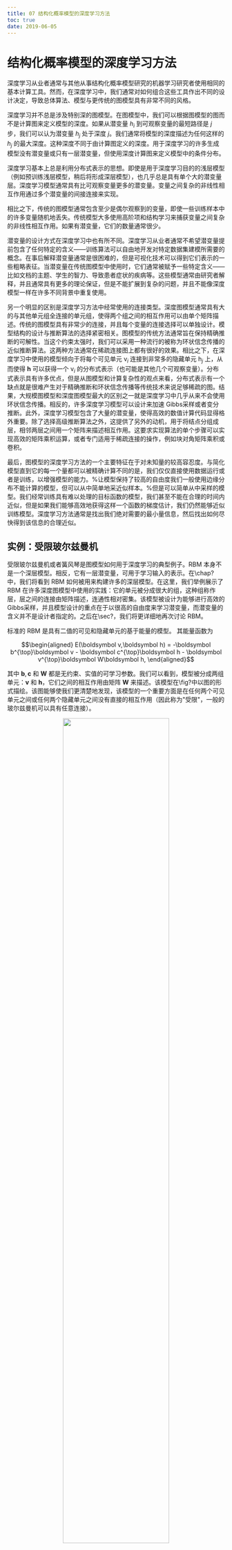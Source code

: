 ```yaml
---
title: 07 结构化概率模型的深度学习方法
toc: true
date: 2019-06-05
---
```



# 结构化概率模型的深度学习方法



<!-- %深度学习实践者通常使用与从事结构化概率模型研究的其它机器学习研究者相同的基本计算工具。 -->深度学习从业者通常与其他从事结构化概率模型研究的机器学习研究者使用相同的基本计算工具。然而，在深度学习中，我们通常对如何组合这些工具作出不同的设计决定，导致总体算法、模型与更传统的图模型具有非常不同的风格。



深度学习并不总是涉及特别深的图模型。在图模型中，我们可以根据图模型的图而不是计算图来定义模型的深度。如果从潜变量 $h_i$ 到可观察变量的最短路径是 $j$ 步，我们可以认为潜变量 $h_j$ 处于深度 $j$。我们通常将模型的深度描述为任何这样的 $h_j$ 的最大深度。这种深度不同于由计算图定义的深度。用于深度学习的许多生成模型没有潜变量或只有一层潜变量，但使用深度计算图来定义模型中的条件分布。



深度学习基本上总是利用分布式表示的思想。即使是用于深度学习目的的浅层模型（例如预训练浅层模型，稍后将形成深层模型），也几乎总是具有单个大的潜变量层。深度学习模型通常具有比可观察变量更多的潜变量。变量之间复杂的非线性相互作用通过多个潜变量的间接连接来实现。



相比之下，传统的图模型通常包含至少是偶尔观察到的变量，即使一些训练样本中的许多变量随机地丢失。传统模型大多使用高阶项和结构学习来捕获变量之间复杂的非线性相互作用。如果有潜变量，它们的数量通常很少。




潜变量的设计方式在深度学习中也有所不同。深度学习从业者通常不希望潜变量提前包含了任何特定的含义——训练算法可以自由地开发对特定数据集建模所需要的概念。在事后解释潜变量通常是很困难的，但是可视化技术可以得到它们表示的一些粗略表征。当潜变量在传统图模型中使用时，它们通常被赋予一些特定含义——比如文档的主题、学生的智力、导致患者症状的疾病等。这些模型通常由研究者解释，并且通常具有更多的理论保证，但是不能扩展到复杂的问题，并且不能像深度模型一样在许多不同背景中重复使用。



另一个明显的区别是深度学习方法中经常使用的连接类型。深度图模型通常具有大的与其他单元组全连接的单元组，使得两个组之间的相互作用可以由单个矩阵描述。传统的图模型具有非常少的连接，并且每个变量的连接选择可以单独设计。模型结构的设计与推断算法的选择紧密相关。图模型的传统方法通常旨在保持精确推断的可解性。当这个约束太强时，我们可以采用一种流行的被称为环状信念传播的近似推断算法。这两种方法通常在稀疏连接图上都有很好的效果。相比之下，在深度学习中使用的模型倾向于将每个可见单元 $\mathrm v_i$ 连接到非常多的隐藏单元 $\mathrm h_j$ 上，从而使得 $\mathbf h$ 可以获得一个 $\mathrm v_i$ 的分布式表示（也可能是其他几个可观察变量）。分布式表示具有许多优点，但是从图模型和计算复杂性的观点来看，分布式表示有一个缺点就是很难产生对于精确推断和环状信念传播等传统技术来说足够稀疏的图。结果，大规模图模型和深度图模型最大的区别之一就是深度学习中几乎从来不会使用环状信念传播。相反的，许多深度学习模型可以设计来加速 Gibbs采样或者变分推断。此外，深度学习模型包含了大量的潜变量，使得高效的数值计算代码显得格外重要。除了选择高级推断算法之外，这提供了另外的动机，用于将结点分组成层，相邻两层之间用一个矩阵来描述相互作用。这要求实现算法的单个步骤可以实现高效的矩阵乘积运算，或者专门适用于稀疏连接的操作，例如块对角矩阵乘积或卷积。




最后，图模型的深度学习方法的一个主要特征在于对未知量的较高容忍度。与简化模型直到它的每一个量都可以被精确计算不同的是，我们仅仅直接使用数据运行或者是训练，以增强模型的能力。%让模型保持了较高的自由度我们一般使用边缘分布不能计算的模型，但可以从中简单地采近似样本。%但是可以简单从中采样的模型。我们经常训练具有难以处理的目标函数的模型，我们甚至不能在合理的时间内近似，但是如果我们能够高效地获得这样一个函数的梯度估计，我们仍然能够近似训练模型。深度学习方法通常是找出我们绝对需要的最小量信息，然后找出如何尽快得到该信息的合理近似。




## 实例：受限玻尔兹曼机

受限玻尔兹曼机或者簧风琴是图模型如何用于深度学习的典型例子。RBM 本身不是一个深层模型。相反，它有一层潜变量，可用于学习输入的表示。在\chap?中，我们将看到 RBM 如何被用来构建许多的深层模型。在这里，我们举例展示了 RBM 在许多深度图模型中使用的实践：它的单元被分成很大的组，这种组称作层，层之间的连接由矩阵描述，连通性相对密集。该模型被设计为能够进行高效的 Gibbs采样，并且模型设计的重点在于以很高的自由度来学习潜变量，而潜变量的含义并不是设计者指定的。之后在\sec?，我们将更详细地再次讨论 RBM。



标准的 RBM 是具有二值的可见和隐藏单元的基于能量的模型。 其能量函数为


$$\begin{aligned}
E(\boldsymbol v,\boldsymbol h) = -\boldsymbol b^{\top}\boldsymbol v - \boldsymbol c^{\top}\boldsymbol h - \boldsymbol v^{\top}\boldsymbol W\boldsymbol h,
\end{aligned}$$


其中 $\boldsymbol b,\boldsymbol c$ 和 $\boldsymbol W$ 都是无约束、实值的可学习参数。我们可以看到，模型被分成两组单元：$\boldsymbol v$ 和 $\boldsymbol h$，它们之间的相互作用由矩阵 $\boldsymbol W$ 来描述。该模型在\fig?中以图的形式描绘。<!-- %可以看到。 -->该图能够使我们更清楚地发现，该模型的一个重要方面是在任何两个可见单元之间或任何两个隐藏单元之间没有直接的相互作用（因此称为"受限"，一般的玻尔兹曼机可以具有任意连接）。




<p align="center">
    <img width="70%" height="70%" src="http://images.iterate.site/blog/image/20190718/PRfqs3U52f3E.png?imageslim">
</p>
> 16.14 一个画成马尔可夫网络形式的 RBM。



对 RBM 结构的限制产生了良好的属性


$$\begin{aligned}
p(\mathbf h\mid\mathbf v) = \prod_i p(\mathrm h_i\mid \mathbf v)
\end{aligned}$$


以及


$$\begin{aligned}
p(\mathbf v\mid\mathbf h) = \prod_i p(\mathrm v_i\mid \mathbf h).
\end{aligned}$$


独立的条件分布很容易计算。对于二元的受限玻尔兹曼机，我们可以得到：


$$\begin{aligned}
p(\mathrm h_i = 1\mid\mathbf v) &= \sigma\big(\mathbf v^{\top}\boldsymbol W_{:,i} + b_i\big),\\
p(\mathrm h_i = 0\mid\mathbf v) &= 1 - \sigma\big(\mathbf v^{\top}\boldsymbol W_{:,i} + b_i\big).
\end{aligned}$$


结合这些属性可以得到高效的块吉布斯采样，它在同时采样所有 $\boldsymbol h$ 和同时采样所有 $\boldsymbol v$ 之间交替。RBM 模型通过 Gibbs采样产生的样本展示在\fig?中。

<p align="center">
    <img width="70%" height="70%" src="http://images.iterate.site/blog/image/20190718/8CKebtAlIcA5.png?imageslim">
</p>
> 16.15 训练好的 RBM 的样本及其权重。\emph{(左)}用 MNIST 训练模型，然后用 Gibbs采样进行采样。每一列是一个单独的 Gibbs采样过程。每一行表示另一个 $1000$ 步后 Gibbs采样的输出。连续的样本之间彼此高度相关。\emph{(右)}对应的权重向量。将本图结果与图\?中描述的线性因子模型的样本和权重相比。由于 RBM 的先验 $p(\boldsymbol h)$ 没有限制为因子，这里的样本表现得好很多。采样时 RBM 能够学习到哪些特征需要一起出现。另一方面说，RBM 后验 $p(\boldsymbol h \mid \boldsymbol v)$ 是因子的，而稀疏编码的后验并不是，所以在特征提取上稀疏编码模型表现得更好。其他的模型可以使用非因子的 $p(\boldsymbol h)$ 和非因子的 $p(\boldsymbol h \mid \boldsymbol h)$。图片经 {lisa_tutorial_rbm}允许转载。


由于能量函数本身只是参数的线性函数，很容易获取能量函数的导数。 例如，


$$\begin{aligned}
\frac{\partial}{\partial W_{i,j}} E(\mathbf v,\mathbf h) = - \mathrm v_i \mathrm h_j.
\end{aligned}$$


这两个属性，高效的 Gibbs采样和导数计算，使训练过程变得非常方便。在\chap?中，我们将看到，可以通过计算应用于这种来自模型样本的导数来训练无向模型。

训练模型可以得到数据 $\boldsymbol v$ 的表示 $\boldsymbol h$。我们经常使用 $\mathbb E_{\mathbf h\sim p(\mathbf h\mid\boldsymbol v)}[\boldsymbol h]$ 作为一组描述 $\boldsymbol v$ 的特征。



总的来说，RBM 展示了典型的图模型深度学习方法：<!-- %结合由矩阵参数化的层之间的高效相互作用通过多层潜变量完成表示学习。 -->使用多层潜变量，并由矩阵参数化层之间的高效相互作用来完成表示学习。


图模型为描述概率模型提供了一种优雅、灵活、清晰的语言。在未来的章节中，我们将使用这种语言，以其他视角来描述各种各样的深度概率模型。




# 相关

- 《深度学习》花书
